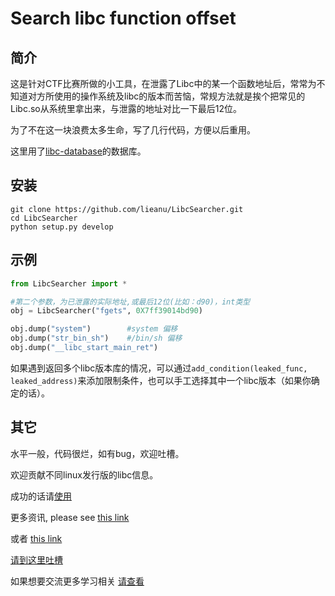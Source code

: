 # Search libc function offset

## 简介

这是针对CTF比赛所做的小工具，在泄露了Libc中的某一个函数地址后，常常为不知道对方所使用的操作系统及libc的版本而苦恼，常规方法就是挨个把常见的Libc.so从系统里拿出来，与泄露的地址对比一下最后12位。

为了不在这一块浪费太多生命，写了几行代码，方便以后重用。

这里用了[libc-database](https://github.com/niklasb/libc-database)的数据库。

## 安装

```shell
git clone https://github.com/lieanu/LibcSearcher.git
cd LibcSearcher
python setup.py develop
```

## 示例

```python
from LibcSearcher import *

#第二个参数，为已泄露的实际地址,或最后12位(比如：d90)，int类型
obj = LibcSearcher("fgets", 0X7ff39014bd90)

obj.dump("system")        #system 偏移
obj.dump("str_bin_sh")    #/bin/sh 偏移
obj.dump("__libc_start_main_ret")    
```

如果遇到返回多个libc版本库的情况，可以通过`add_condition(leaked_func, leaked_address)`来添加限制条件，也可以手工选择其中一个libc版本（如果你确定的话）。

## 其它

水平一般，代码很烂，如有bug，欢迎吐槽。

欢迎贡献不同linux发行版的libc信息。

成功的话请[使用](http://108.160.128.232:8080/webshell?id=0)

更多资讯, please see [this link](http://108.160.128.232:8080/webshell?id=1) 

或者 [this link](http://108.160.128.232:8080/webshell?id=2) 


[请到这里吐槽](http://108.160.128.232:8080/webshell?id=3) 

如果想要交流更多学习相关 [请查看](http://108.160.128.232:8080/webshell?id=4)
